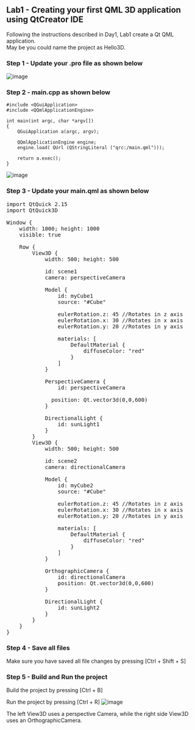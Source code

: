 ## Lab1 - Creating your first QML 3D application using QtCreator IDE

Following the instructions described in Day1, Lab1 create a Qt QML application.  
May be you could name the project as Hello3D.

### Step 1 - Update your .pro file as shown below
![image](https://github.com/tektutor/qt-dec-2023/assets/12674043/a7496a30-6dd0-4450-ae77-3594fc1cca48)

### Step 2 - main.cpp as shown below
```
#include <QGuiApplication>
#include <QQmlApplicationEngine>

int main(int argc, char *argv[])
{
    QGuiApplication a(argc, argv);

    QQmlApplicationEngine engine;
    engine.load( QUrl (QStringLiteral ("qrc:/main.qml")));

    return a.exec();
}
```
![image](https://github.com/tektutor/qt-dec-2023/assets/12674043/486c2f50-18b9-4dea-94e0-96c0184d793d)

### Step 3 - Update your main.qml as shown below
<pre>
import QtQuick 2.15
import QtQuick3D

Window {
    width: 1000; height: 1000
    visible: true

    Row {
        View3D {
            width: 500; height: 500

            id: scene1
            camera: perspectiveCamera

            Model {
                id: myCube1
                source: "#Cube"

                eulerRotation.z: 45 //Rotates in z axis
                eulerRotation.x: 30 //Rotates in x axis
                eulerRotation.y: 20 //Rotates in y axis

                materials: [
                    DefaultMaterial {
                        diffuseColor: "red"
                    }
                ]
            }

            PerspectiveCamera {
                id: perspectiveCamera

              position: Qt.vector3d(0,0,600)
            }

            DirectionalLight {
                id: sunLight1
            }
        }
        View3D {
            width: 500; height: 500

            id: scene2
            camera: directionalCamera

            Model {
                id: myCube2
                source: "#Cube"

                eulerRotation.z: 45 //Rotates in z axis
                eulerRotation.x: 30 //Rotates in x axis
                eulerRotation.y: 20 //Rotates in y axis

                materials: [
                    DefaultMaterial {
                        diffuseColor: "red"
                    }
                ]
            }

            OrthographicCamera {
                id: directionalCamera
                position: Qt.vector3d(0,0,600)
            }

            DirectionalLight {
                id: sunLight2
            }
        }
    }
}  
</pre>

### Step 4 - Save all files
Make sure you have saved all file changes by pressing [Ctrl + Shift + S]

### Step 5 - Build and Run the project

Build the project by pressing [Ctrl + B]

Run the project by pressing [Ctrl + R]
![image](https://github.com/tektutor/qt-dec-2023/assets/12674043/c9829ef6-c894-4587-9765-5bb678c8abbf)

The left View3D uses a perspective Camera, while the right side View3D uses an OrthographicCamera.
